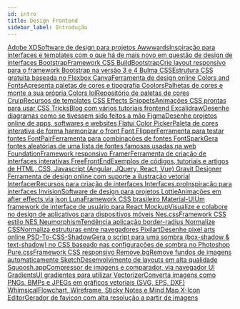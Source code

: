 ```yaml
---
id: intro
title: Design Frontend
sidebar_label: Introdução
---
```



<a class="link-block" href="https://www.adobe.com/br/products/xd.html" target="_blank">
  <i class="fas fa-link"></i>
  <span>Adobe XD</span>Software de design para projetos
</a>

<a class="link-block" href="https://www.awwwards.com" target="_blank">
  <i class="fas fa-link"></i>
  <span>Awwwards</span>Inspiração para interfaces e templates com o que há de mais novo em questão de design de interfaces
</a>

<a class="link-block" href="https://www.getbootstrap.com/" target="_blank">
  <i class="fas fa-link"></i>
  <span>Bootstrap</span>Framework CSS
</a>

<a class="link-block" href="https://buildbootstrap.com/" target="_blank">
  <i class="fas fa-link"></i>
  <span>BuildBootstrap</span>Crie layout responsivo para o framework Bootstrap na versão 3 e 4
</a>

<a class="link-block" href="https://bulma.io/" target="_blank">
  <i class="fas fa-link"></i>
  <span>Bulma CSS</span>Estrutura CSS gratuita baseada no Flexbox
</a>

<a class="link-block" href="https://www.canva.com/" target="_blank">
  <i class="fas fa-link"></i>
  <span>Canva</span>Ferramenta de design online
</a>

<a class="link-block" href="https://www.colorsandfonts.com/" target="_blank">
  <i class="fas fa-link"></i>
  <span>Colors and Fonts</span>Apresenta paletas de cores e tipografia
</a>

<a class="link-block" href="https://coolors.co/" target="_blank">
  <i class="fas fa-link"></i>
  <span>Coolors</span>Palhetas de cores e monte a sua própria
</a>

<a class="link-block" href="https://colors.lol" target="_blank">
  <i class="fas fa-link"></i>
  <span>Colors lol</span>Repositório de paletas de cores
</a>

<a class="link-block" href="https://cruip.com/" target="_blank">
  <i class="fas fa-link"></i>
  <span>Cruip</span>Recursos de templates
</a>

<a class="link-block" href="https://emilkowalski.github.io/css-effects-snippets/" target="_blank">
  <i class="fas fa-link"></i>
  <span>CSS Effects Snippets</span>Animações CSS prontas para usar
</a>

<a class="link-block" href="https://css-tricks.com/" target="_blank">
  <i class="fas fa-link"></i>
  <span>CSS Tricks</span>Blog com vários tutoriais frontend
</a>

<a class="link-block" href="https://excalidraw.com" target="_blank">
  <i class="fas fa-link"></i>
  <span>Excalidraw</span>Desenhe diagramas como se tivessem sido feitos a mão
</a>

<a class="link-block" href="https://www.figma.com/" target="_blank">
  <i class="fas fa-link"></i>
  <span>Figma</span>Desenhe projetos online de apps, softwares e websites
</a>

<a class="link-block" href="http://www.flatuicolorpicker.com/" target="_blank">
  <i class="fas fa-link"></i>
  <span>Flatui Color Picker</span>Paleta de cores interativa de forma harmonizar o front
</a>

<a class="link-block" href="https://fontflipper.com/" target="_blank">
  <i class="fas fa-link"></i>
  <span>Font Flipper</span>Ferramenta para testar fontes
</a>

<a class="link-block" href="https://fontpair.co/" target="_blank">
  <i class="fas fa-link"></i>
  <span>FontPair</span>Ferramenta para combinações de fontes
</a>

<a class="link-block" href="https://fontspark.app/" target="_blank">
  <i class="fas fa-link"></i>
  <span>FontSpark</span>Gera fontes aleatórias de uma lista de fontes famosas usadas na web
</a>

<a class="link-block" href="https://foundation.zurb.com/" target="_blank">
  <i class="fas fa-link"></i>
  <span>Foundation</span>Framework responsivo
</a>

<a class="link-block" href="https://www.framer.com/" target="_blank">
  <i class="fas fa-link"></i>
  <span>Framer</span>Ferramenta de criação de interfaces interativas
</a>

<a class="link-block" href="https://freefrontend.com/" target="_blank">
  <i class="fas fa-link"></i>
  <span>FreeFrontEnd</span>Exemplos de códigos, tutoriais e artigos de HTML, CSS, Javascript (Angular, JQuery, React, Vue)
</a>

<a class="link-block"  href="https://www.designer.io" target="_blank">
  <i class="fas fa-link"></i>
  <span>Gravit Designer</span>     Ferramenta de design online com suporte a ilustração vetorial
</a>

<a class="link-block" href="https://interfacer.xyz/" target="_blank">
  <i class="fas fa-link"></i>
  <span>Interfacer</span>Recursos para criação de interfaces
</a>

<a class="link-block" href="https://interfaces.pro/" target="_blank">
  <i class="fas fa-link"></i>
  <span>Interfaces.pro</span>Inspiração para interfaces
</a>

<a class="link-block" href="https://www.invisionapp.com/" target="_blank">
  <i class="fas fa-link"></i>
  <span>Invision</span>Software de design para projetos
</a>

<a class="link-block" href="https://lottiefiles.com/" target="_blank">
  <i class="fas fa-link"></i>
  <span>Lottie</span>Animações em after effects via json
</a>

<a class="link-block" href="https://github.com/OfficialMarinho/luna" target="_blank">
  <i class="fas fa-link"></i>
  <span>Luna</span>Framework CSS brasileiro
</a>

<a class="link-block" href="https://material-ui.com/" target="_blank">
  <i class="fas fa-link"></i>
  <span>Material-UI</span>Um framework de interface de usuário para React
</a>

<a class="link-block" href="https://mockup.io/about/" target="_blank">
  <i class="fas fa-link"></i>
  <span>Mockup</span>Visualize e colabore no design de aplicativos para dispositivos móveis
</a>

<a class="link-block" href="https://nostalgic-css.github.io/NES.css/" target="_blank">
  <i class="fas fa-link"></i>
  <span>Nes.css</span>Framework CSS estilo NES
</a>

<a class="link-block" href="https://neumorphism.io/" target="_blank">
  <i class="fas fa-link"></i>
  <span>Neumorphism</span>Tendência aplicação border-radius
</a>

<a class="link-block" href="https://necolas.github.io/normalize.css/" target="_blank">
  <i class="fas fa-link"></i>
  <span>Normalize CSS</span>Normaliza estruturas entre navegadores
</a>

<a class="link-block" href="https://www.pixilart.com/draw" target="_blank">
  <i class="fas fa-link"></i>
  <span>Pixilart</span>Desenhe pixel arts online
</a>

<a class="link-block" href="http://psd-to-css-shadows.com/" target="_blank">
  <i class="fas fa-link"></i>
  <span>PSD-To-CSS-Shadow</span>Gera o script para uma sombra (box-shadow & text-shadow) no CSS baseado nas configurações de sombra no Photoshop
</a>

<a class="link-block" href="https://purecss.io/" target="_blank">
  <i class="fas fa-link"></i>
  <span>Pure.css</span>Framework CSS responsivo
</a>

<a class="link-block" href="https://www.remove.bg/" target="_blank">
  <i class="fas fa-link"></i>
  <span>Remove.bg</span>Remove fundos de imagens automaticamente
</a>

<a class="link-block" href="https://www.sketch.com/" target="_blank">
  <i class="fas fa-link"></i>
  <span>Sketch</span>Desenvolvimento de layouts em alta qualidade
</a>

<a class="link-block" href="https://squoosh.app/" target="_blank">
  <i class="fas fa-link"></i>
  <span>Squoosh.app</span>Compressor de imagens e comparador, via navegador
</a>

<a class="link-block" href="https://uigradients.com/" target="_blank">
  <i class="fas fa-link"></i>
  <span>UI Gradients</span>UI gradientes para utilizar
</a>

<a class="link-block" href="https://www.vectorizer.io/" target="_blank">
  <i class="fas fa-link"></i>
  <span>Vectorizer</span>Converta imagens como PNGs, BMPs e JPEGs em gráficos vetoriais ​​(SVG, EPS, DXF)
</a>

<a class="link-block" href="https://whimsical.com/" target="_blank">
  <i class="fas fa-link"></i>
  <span>Whimsical</span>Flowchart, Wireframe, Sticky Notes e Mind Map
</a>

<a class="link-block" href="http://www.xiconeditor.com/" target="_blank">
  <i class="fas fa-link"></i>
  <span>X-Icon Editor</span>Gerador de favicon com alta resolução a partir de imagens
</a>
